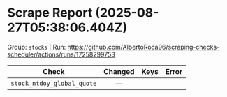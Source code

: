 # Scrape Report (2025-08-27T05:38:06.404Z)

Group: `stocks`  |  Run: https://github.com/AlbertoRoca96/scraping-checks-scheduler/actions/runs/17258299753

| Check | Changed | Keys | Error |
|---|:---:|:--|:--|
| `stock_ntdoy_global_quote` | — |  |  |
